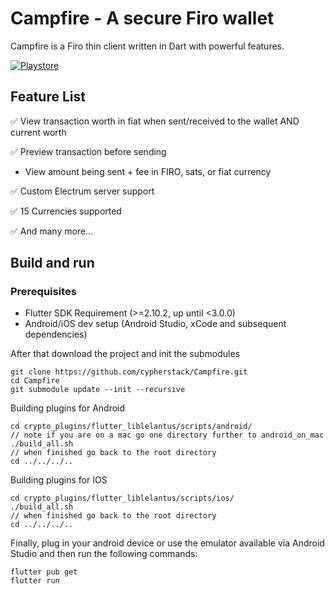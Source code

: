 # Campfire - A secure Firo wallet
Campfire is a Firo thin client written in Dart with powerful features.

[![Playstore](https://bluewallet.io/uploads//play-store-badge-blue.svg)](https://play.google.com/store/apps/details?id=com.cypherstack.campfire)

## Feature List

✅ View transaction worth in fiat when sent/received to the wallet AND current worth

✅ Preview transaction before sending
- View amount being sent + fee in FIRO, sats, or fiat currency

✅ Custom Electrum server support

✅ 15 Currencies supported

✅ And many more...

## Build and run
### Prerequisites
- Flutter SDK Requirement (>=2.10.2, up until <3.0.0)
- Android/iOS dev setup (Android Studio, xCode and subsequent dependencies)

After that download the project and init the submodules
```
git clone https://github.com/cypherstack/Campfire.git
cd Campfire
git submodule update --init --recursive
```

Building plugins for Android
```
cd crypto_plugins/flutter_liblelantus/scripts/android/
// note if you are on a mac go one directory further to android_on_mac
./build_all.sh
// when finished go back to the root directory
cd ../../../..
```

Building plugins for IOS

```
cd crypto_plugins/flutter_liblelantus/scripts/ios/
./build_all.sh
// when finished go back to the root directory
cd ../../../..
```

Finally, plug in your android device or use the emulator available via Android Studio and then run the following commands:
```
flutter pub get
flutter run
```
